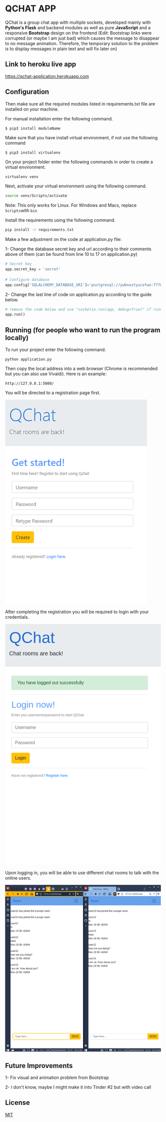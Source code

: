 # QCHAT APP
QChat is a group chat app with multiple sockets, developed mainly with <b>Python's Flask</b> and backend modules as well as pure <b>JavaScript</b> and a responsive <b>Bootstrap</b> design on the frontend (Edit: Bootstrap links were corrupted (or maybe I am just bad) which causes the message to disappear to no message animation. Therefore, the temporary solution to the problem is to display messages in plain text and will fix later on)


## Link to heroku live app

https://qchat-application.herokuapp.com


## Configuration

Then make sure all the required modules listed in requirements.txt file are installed on your machine.

For manual installation enter the following command.
```
$ pip3 install moduleName
```
Make sure that you have install virtual environment, if not use the following command
```
$ pip3 install virtualenv
```
On your project folder enter the following commands in order to create a virtual environment.

```bash
virtualenv venv
```

Next, activate your virtual environment using the following command.

```bash
source venv/Scripts/activate  
```
Note: This only works for Linux. For Windows and Macs, replace ```Scripts```with ```bin```

Install the requirements using the following command.

```bash
pip install -r requirements.txt
```

Make a few adjustment on the code at application.py file:

1- Change the database secret key and url according to their comments above of them (can be found from line 10 to 17 on application.py)


```python
# Secret key
app.secret_key = 'secret'

# Configure database
app.config['SQLALCHEMY_DATABASE_URI']='postgresql://ywbnoztyucofwo:f770a5fb7b4ebc3df8f2b59d682c2f87f409142b36bd8248b36a07c046b03808@ec2-54-164-22-242.compute-1.amazonaws.com:5432/d1mp446fh6pe2b'
```

2- Change the last line of code on application.py according to the guide below.
```python
# remove the code below and use "socketio.run(app, debug=True)" if running on a local system
app.run()
```

## Running (for people who want to run the program locally)

To run your project enter the following command.

```
python application.py
```

Then copy the local address into a web browser (Chrome is recommended but you can also use Vivaldi). Here is an example:

```
http://127.0.0.1:5000/
```

You will be directed to a registration page first.

![Registration Page](/visuals/sign-up.PNG)


After completing the registration you will be required to login with your credentials.

![Login Page](/visuals/login.PNG)


Upon logging in, you will be able to use different chat rooms to talk with the online users.

![Chat Room](/visuals/chat.PNG)


## Future Improvements

1- Fix visual and animation problem from Bootstrap

2- I don't know, maybe I might make it into Tinder #2 but with video call

## License

[MIT](https://choosealicense.com/licenses/mit/)
